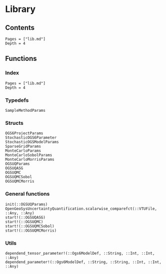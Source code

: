 # Library

## Contents 

```@contents
Pages = ["lib.md"]
Depth = 4
```

## Functions

### Index

```@index
Pages = ["lib.md"]
Depth = 4
```

### Typedefs
```@docs
SampleMethodParams
```

### Structs

```@docs
OGS6ProjectParams
StochasticOGS6Parameter
StochasticOGSModelParams
SparseGridParams
MonteCarloParams
MonteCarloSobolParams
MonteCarloMorrisParams
OGSUQParams
OGSUQASG
OGSUQMC
OGSUQMCSobol
OGSUQMCMorris
```

### General functions

```@docs
init(::OGSUQParams)
OpenGeoSysUncertaintyQuantification.scalarwise_comparefct(::VTUFile, ::Any, ::Any)
start!(::OGSUQASG)
start!(::OGSUQMC)
start!(::OGSUQMCSobol)
start!(::OGSUQMCMorris)
```

### Utils

```@docs
dependend_tensor_parameter!(::Ogs6ModelDef, ::String, ::Int, ::Int, ::Any)
dependend_parameter!(::Ogs6ModelDef, ::String, ::String, ::Int, ::Int, ::Any)
```


